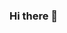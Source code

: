 ### Hi there 👋

<!--
**xxnf37a8/xxnf37a8** is a ✨ _special_ ✨ repository because its `README.md` (this file) appears on your GitHub profile.

Here are some ideas to get you started:

- 🔭 I’m currently working on many projects such as a music player!
- 🌱 I’m currently learning C# and Go!
- 👯 I’m looking to collaborate on not much right now.
- 🤔 I’m looking for help with nothing at the moment.
- 💬 Ask me about anything!
- 📫 How to reach me: N/A at the moment.
- 😄 Pronouns: she/they
- ⚡ Fun fact: I love football!
-->
